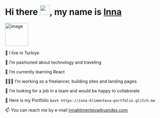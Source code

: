 <h1>Hi there <img src="https://github.com/blackcater/blackcater/raw/main/images/Hi.gif" height="32"/>, my name is <a href="https://inna-klimenteva-portfolio.glitch.me">Inna</a></h1> 
<img width="75" alt="image" src="https://github.com/user-attachments/assets/01869f2e-707d-42a4-a528-be509314c6fb">



🧿  I live in Turkiye

👀  I’m pashioned about technology and traveling

🌱  I’m currently learning React 

👩🏼‍💻  I’m working as a freelancer, building sites and landing pages

👯  I’m looking for a job in a team and would be happy to collaborate

🧰  Here is my Portfolio 
```bash https://inna-klimenteva-portfolio.glitch.me```


📫  You can reach me by e-mail innaklimenteva@yandex.com


